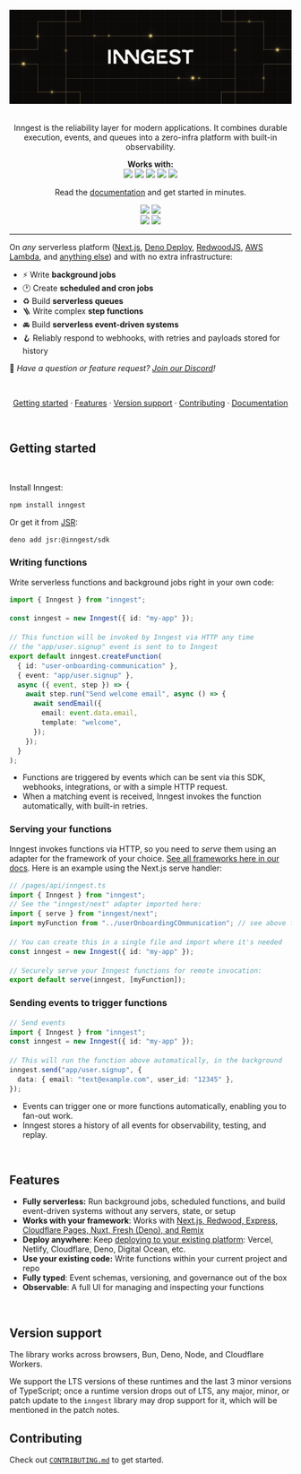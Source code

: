 <div align="center">
  <br/>
    <a href="https://www.inngest.com"><img src="https://github.com/inngest/.github/raw/main/profile/github-readme-banner-2025-06-20.png"/></a>
  <br/>
  <br/>
  <p>
    Inngest is the reliability layer for modern applications. It combines durable execution, events, and queues into a zero-infra platform with built-in observability.
  </p>

**Works with:**
<br/>
<img src="https://jsr.io/logos/browsers.svg" height="20" />
<img src="https://jsr.io/logos/bun.svg" height="20" />
<img src="https://jsr.io/logos/deno.svg" height="20" />
<img src="https://jsr.io/logos/node.svg" height="20" />
<img src="https://jsr.io/logos/cloudflare-workers.svg" height="20" />

Read the <a href="https://www.inngest.com/docs?ref=github-inngest-js-readme">documentation</a> and get started in minutes.
<br/>

  <p>

<a href="https://www.npmjs.com/package/inngest"><img src="https://img.shields.io/npm/v/inngest" /></a>
<a href="https://jsr.io/@inngest/sdk"><img src="https://jsr.io/badges/@inngest/sdk" /></a>
<br/>
<a href="https://www.inngest.com/discord"><img src="https://img.shields.io/discord/842170679536517141?label=discord" /></a>
<a href="https://twitter.com/inngest"><img src="https://img.shields.io/twitter/follow/inngest?style=social" /></a>

  </p>
</div>

<hr />

On _any_ serverless platform ([Next.js](https://www.inngest.com/docs/sdk/serve#framework-next-js), [Deno Deploy](https://www.inngest.com/docs/sdk/serve#framework-fresh-deno), [RedwoodJS](https://www.inngest.com/docs/sdk/serve#framework-redwood), [AWS Lambda](https://www.inngest.com/docs/sdk/serve#framework-aws-lambda), and [anything else](https://www.inngest.com/docs/sdk/serve#custom-frameworks)) and with no extra infrastructure:

- ⚡ Write <b>background jobs</b>
- 🕐 Create <b>scheduled and cron jobs</b>
- ♻️ Build <b>serverless queues</b>
- 🪜 Write complex <b>step functions</b>
- 🚘 Build <b>serverless event-driven systems</b>
- 🪝 Reliably respond to webhooks, with retries and payloads stored for history

👋 _Have a question or feature request? [Join our Discord](https://www.inngest.com/discord)!_

<br />

<p align="center">
<a href="#getting-started">Getting started</a> ·
<a href="#features">Features</a> ·
<a href="#version-support">Version support</a> ·
<a href="#contributing">Contributing</a> ·
<a href="https://www.inngest.com/docs?ref=github-inngest-js-readme">Documentation</a>
</p>

<br />

## Getting started

<br />

Install Inngest:

```bash
npm install inngest
```

Or get it from [JSR](https://jsr.io/@inngest/sdk):

```bash
deno add jsr:@inngest/sdk
```

### Writing functions

Write serverless functions and background jobs right in your own code:

```ts
import { Inngest } from "inngest";

const inngest = new Inngest({ id: "my-app" });

// This function will be invoked by Inngest via HTTP any time
// the "app/user.signup" event is sent to to Inngest
export default inngest.createFunction(
  { id: "user-onboarding-communication" },
  { event: "app/user.signup" },
  async ({ event, step }) => {
    await step.run("Send welcome email", async () => {
      await sendEmail({
        email: event.data.email,
        template: "welcome",
      });
    });
  }
);
```

- Functions are triggered by events which can be sent via this SDK, webhooks, integrations, or with a simple HTTP request.
- When a matching event is received, Inngest invokes the function automatically, with built-in retries.

### Serving your functions

Inngest invokes functions via HTTP, so you need to _serve_ them using an adapter for the framework of your choice. [See all frameworks here in our docs](https://www.inngest.com/docs/sdk/serve?ref=github-inngest-js-readme). Here is an example using the Next.js serve handler:

```ts
// /pages/api/inngest.ts
import { Inngest } from "inngest";
// See the "inngest/next" adapter imported here:
import { serve } from "inngest/next";
import myFunction from "../userOnboardingCOmmunication"; // see above function

// You can create this in a single file and import where it's needed
const inngest = new Inngest({ id: "my-app" });

// Securely serve your Inngest functions for remote invocation:
export default serve(inngest, [myFunction]);
```

### Sending events to trigger functions

```ts
// Send events
import { Inngest } from "inngest";
const inngest = new Inngest({ id: "my-app" });

// This will run the function above automatically, in the background
inngest.send("app/user.signup", {
  data: { email: "text@example.com", user_id: "12345" },
});
```

- Events can trigger one or more functions automatically, enabling you to fan-out work.
- Inngest stores a history of all events for observability, testing, and replay.

<br />

## Features

- **Fully serverless:** Run background jobs, scheduled functions, and build event-driven systems without any servers, state, or setup
- **Works with your framework**: Works with [Next.js, Redwood, Express, Cloudflare Pages, Nuxt, Fresh (Deno), and Remix](https://www.inngest.com/docs/sdk/serve?ref=github-inngest-js-readme)
- **Deploy anywhere**: Keep [deploying to your existing platform](https://www.inngest.com/docs/deploy?ref=github-inngest-js-readme): Vercel, Netlify, Cloudflare, Deno, Digital Ocean, etc.
- **Use your existing code:** Write functions within your current project and repo
- **Fully typed**: Event schemas, versioning, and governance out of the box
- **Observable**: A full UI for managing and inspecting your functions

<br />

## Version support

The library works across browsers, Bun, Deno, Node, and Cloudflare Workers.

We support the LTS versions of these runtimes and the last 3 minor versions of
TypeScript; once a runtime version drops out of LTS, any major, minor, or patch
update to the `inngest` library may drop support for it, which will be mentioned
in the patch notes.

## Contributing

Check out [`CONTRIBUTING.md`](CONTRIBUTING.md) to get started.
